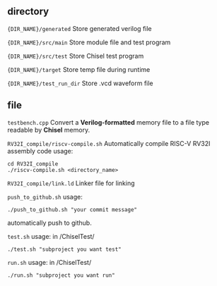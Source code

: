 ## directory
`{DIR_NAME}/generated`
Store generated verilog file

`{DIR_NAME}/src/main`
Store module file and test program

`{DIR_NAME}/src/test`
Store Chisel test program

`{DIR_NAME}/target`
Store temp file during runtime

`{DIR_NAME}/test_run_dir`
Store .vcd waveform file

## file
`testbench.cpp`
Convert a **Verilog-formatted** memory file to a file type readable by **Chisel** memory.

`RV32I_compile/riscv-compile.sh`
Automatically compile RISC-V RV32I assembly code
usage:
```
cd RV32I_compile
./riscv-compile.sh <directory_name>
```

`RV32I_compile/link.ld`
Linker file for linking 

`push_to_github.sh`
usage:
```
./push_to_github.sh "your commit message"
```
automatically push to github.

`test.sh`
usage:
in /ChiselTest/
```
./test.sh "subproject you want test"
```

`run.sh`
usage:
in /ChiselTest/
```
./run.sh "subproject you want run"
```